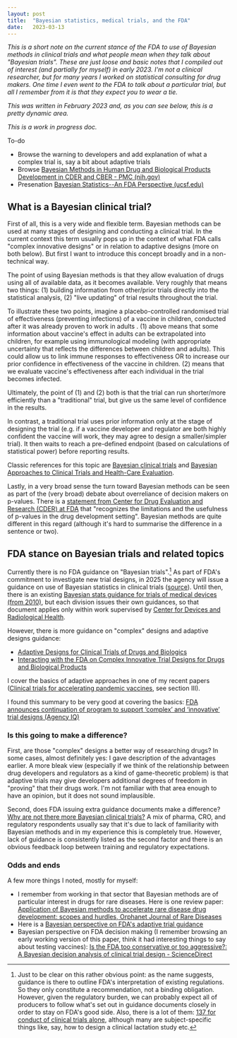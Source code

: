 ```yaml
---
layout: post
title:  "Bayesian statistics, medical trials, and the FDA"
date:   2023-03-13
---
```



_This is a short note on the current stance of the FDA to use of Bayesian methods in clinical trials and what people mean when they talk about "Bayesian trials". These are just loose and basic notes that I compiled out of interest (and partially for myself) in early 2023. I'm not a clinical researcher, but for many years I worked on statistical consulting for drug makers. One time I even went to the FDA to talk about a particular trial, but all I remember from it is that they expect you to wear a tie._

_This was written in February 2023 and, as you can see below, this is a pretty dynamic area._

_This is a work in progress doc._

To-do

* Browse the warning to developers and add explanation of what a complex trial is, say a bit about adaptive trials
* Browse [Bayesian Methods in Human Drug and Biological Products Development in CDER and CBER - PMC (nih.gov)](https://www.ncbi.nlm.nih.gov/pmc/articles/PMC9718464/)
* Presenation [Bayesian Statistics--An FDA Perspective (ucsf.edu)](https://pharmacy.ucsf.edu/sites/pharmacy.ucsf.edu/files/campbell.pdf)



## What is a Bayesian clinical trial?

First of all, this is a very wide and flexible term. Bayesian methods can be used at many stages of designing and conducting a clinical trial. In the current context this term usually pops up in the context of what FDA calls "complex innovative designs" or in relation to adaptive designs (more on both below). But first I want to introduce this concept broadly and in a non-technical way.

The point of using Bayesian methods is that they allow evaluation of drugs using all of available data, as it becomes available. Very roughly that means two things: (1) building information from other/prior trials directly into the statistical analysis, (2) "live updating" of trial results throughout the trial. 

To illustrate these two points, imagine a placebo-controlled randomised trial of effectiveness (preventing infections) of a vaccine in children, conducted after it was already proven to work in adults . (1) above means that some information about vaccine's effect in adults can be extrapolated into children, for example using immunological modeling (with appropriate uncertainty that reflects the differences between children and adults). This could allow us to link immune responses to effectiveness OR to increase our prior confidence in effectiveness of the vaccine in children. (2) means that we evaluate vaccine's effectiveness after each individual in the trial becomes infected.

Ultimately, the point of (1) and (2) both is that the trial can run shorter/more efficiently than a "traditional" trial, but give us the same level of confidence in the results.

In contrast, a traditional trial uses prior information only at the stage of designing the trial (e.g. if a vaccine developer and regulator are both highly confident the vaccine will work, they may agree to design a smaller/simpler trial). It then waits to reach a pre-defined endpoint (based on calculations of statistical power) before reporting results. 

Classic references for this topic are [Bayesian clinical trials](https://www.nature.com/articles/nrd1927) and [Bayesian Approaches to Clinical Trials and Health-Care Evaluation](https://www.google.co.uk/books/edition/_/eZdRL53PuWsC?hl=en&gbpv=0).

Lastly, in a very broad sense the turn toward Bayesian methods can be seen as part of the (very broad) debate about overreliance of decision makers on p-values. There is a [statement from Center for Drug Evaluation and Research (CDER) at FDA](https://www.tandfonline.com/doi/full/10.1080/19466315.2021.1886164) that "recognizes the limitations and the usefulness of p-values in the drug development setting". Bayesian methods are quite different in this regard (although it's hard to summarise the difference in a sentence or two).

## FDA stance on Bayesian trials and related topics

Currently there is no FDA guidance on "Bayesian trials".[^guid] As part of FDA's commitment to investigate new trial designs, in 2025 the agency will issue a guidance on use of Bayesian statistics in clinical trials ([source](https://www.agencyiq.com/blog/fda-announces-continuation-of-program-to-support-complex-and-innovative-trial-designs/)). Until then, there is an existing [Bayesian stats guidance for trials of medical devices (from 2010)](https://www.fda.gov/regulatory-information/search-fda-guidance-documents/guidance-use-bayesian-statistics-medical-device-clinical-trials-pdf-version), but each division issues their own guidances, so that document applies only within work supervised by [Center for Devices and Radiological Health](https://www.fda.gov/about-fda/fda-organization/center-devices-and-radiological-health).

[^guid]:Just to be clear on this rather obvious point: as the name suggests, guidance is there to outline FDA's interpretation of existing regulations. So they only constitute a recommendation, not a binding obligation. However, given the regulatory burden, we can probably expect all of producers to follow what's set out in guidance documents closely in order to stay on FDA's good side. Also, there is a lot of them: [137 for conduct of clinical trials alone](https://www.fda.gov/regulatory-information/search-fda-guidance-documents/clinical-trials-guidance-documents), although many are subject-specific  things like, say, how to design a clinical lactation study etc. 

However, there is more guidance on "complex" designs and adaptive designs guidance:

- [Adaptive Designs for Clinical Trials of Drugs and Biologics](https://www.fda.gov/media/78495/download)
- [Interacting with the FDA on Complex Innovative Trial Designs for Drugs and Biological Products](https://www.fda.gov/regulatory-information/search-fda-guidance-documents/interacting-fda-complex-innovative-trial-designs-drugs-and-biological-products)

I cover the basics of adaptive approaches in one of my recent papers ([Clinical trials for accelerating pandemic vaccines](https://academic.oup.com/oxrep/article/38/4/797/6896151#386941052), see section III). 

I found this summary to be very good at covering the basics: [FDA announces continuation of program to support ‘complex’ and ‘innovative’ trial designs (Agency IQ)](https://www.agencyiq.com/blog/fda-announces-continuation-of-program-to-support-complex-and-innovative-trial-designs/)

### Is this going to make a difference?

First, are those "complex" designs a better way of researching drugs? In some cases, almost definitely yes: I gave description of the advantages earlier. A more bleak view (especially if we think of the relationship between drug developers and regulators as a kind of game-theoretic problem) is that adaptive trials may give developers additional degrees of freedom in "proving" that their drugs work. I'm not familiar with that area enough to have an opinion, but it does not sound implausible.

Second, does FDA issuing extra guidance documents make a difference? [Why are not there more Bayesian clinical trials?](https://link.springer.com/article/10.1007/s43441-021-00357-x) A mix of pharma, CRO, and regulatory respondents usually say that it's due to lack of familiarity with Bayesian methods and in my experience this is completely true. However, lack of guidance is consistently listed as the second factor and there is an obvious feedback loop between training and regulatory expectations.



### Odds and ends

A few more things I noted, mostly for myself:

- I remember from working in that sector that Bayesian methods are of particular interest in drugs for rare diseases. Here is one review paper: [Application of Bayesian methods to accelerate rare disease drug development: scopes and hurdles, Orphanet Journal of Rare Diseases](https://ojrd.biomedcentral.com/articles/10.1186/s13023-022-02342-5)
- Here is a [Bayesian perspective on FDA's adaptive trial guidance](https://www.bayesianspectacles.org/follow-up-a-bayesian-perspective-on-the-fda-guidelines-for-adaptive-clinical-trials/)
- Bayesian perspective on FDA decision making (I remember browsing an early working version of this paper, think it had interesting things to say about testing vaccines): [Is the FDA too conservative or too aggressive?: A Bayesian decision analysis of clinical trial design - ScienceDirect](https://www.sciencedirect.com/science/article/abs/pii/S0304407618302380)
